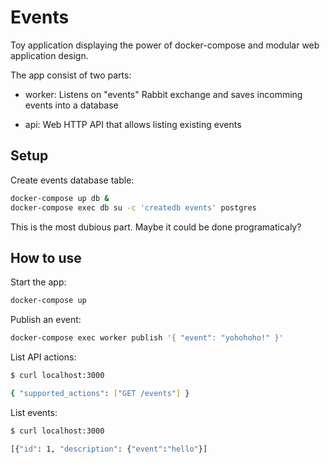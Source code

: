 # Events

Toy application displaying the power of docker-compose and modular web
application design.

The app consist of two parts:

- worker: Listens on "events" Rabbit exchange and
          saves incomming events into a database

- api: Web HTTP API that allows listing existing events

## Setup

Create events database table:

``` bash
docker-compose up db &
docker-compose exec db su -c 'createdb events' postgres
```

This is the most dubious part. Maybe it could be done programaticaly?

## How to use

Start the app:

``` sh
docker-compose up
```

Publish an event:

``` sh
docker-compose exec worker publish '{ "event": "yohohoho!" }'
```

List API actions:

``` sh
$ curl localhost:3000

{ "supported_actions": ["GET /events"] }
```

List events:

``` sh
$ curl localhost:3000

[{"id": 1, "description": {"event":"hello"}]
```
